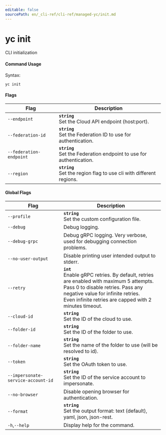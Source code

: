 ```yaml
---
editable: false
sourcePath: en/_cli-ref/cli-ref/managed-yc/init.md
---
```


# yc init

CLI initialization

#### Command Usage

Syntax: 

`yc init`

#### Flags

| Flag | Description |
|----|----|
|`--endpoint`|<b>`string`</b><br/>Set the Cloud API endpoint (host:port).|
|`--federation-id`|<b>`string`</b><br/>Set the Federation ID to use for authentication.|
|`--federation-endpoint`|<b>`string`</b><br/>Set the Federation endpoint to use for authentication.|
|`--region`|<b>`string`</b><br/>Set the region flag to use cli with different regions.|

#### Global Flags

| Flag | Description |
|----|----|
|`--profile`|<b>`string`</b><br/>Set the custom configuration file.|
|`--debug`|Debug logging.|
|`--debug-grpc`|Debug gRPC logging. Very verbose, used for debugging connection problems.|
|`--no-user-output`|Disable printing user intended output to stderr.|
|`--retry`|<b>`int`</b><br/>Enable gRPC retries. By default, retries are enabled with maximum 5 attempts.<br/>Pass 0 to disable retries. Pass any negative value for infinite retries.<br/>Even infinite retries are capped with 2 minutes timeout.|
|`--cloud-id`|<b>`string`</b><br/>Set the ID of the cloud to use.|
|`--folder-id`|<b>`string`</b><br/>Set the ID of the folder to use.|
|`--folder-name`|<b>`string`</b><br/>Set the name of the folder to use (will be resolved to id).|
|`--token`|<b>`string`</b><br/>Set the OAuth token to use.|
|`--impersonate-service-account-id`|<b>`string`</b><br/>Set the ID of the service account to impersonate.|
|`--no-browser`|Disable opening browser for authentication.|
|`--format`|<b>`string`</b><br/>Set the output format: text (default), yaml, json, json-rest.|
|`-h`,`--help`|Display help for the command.|
